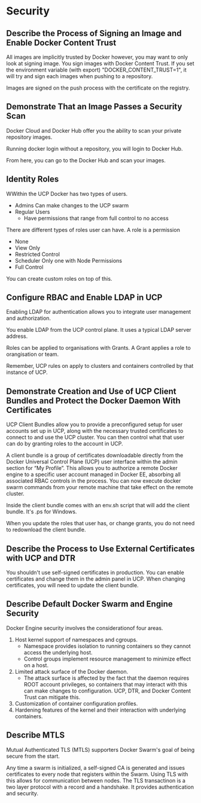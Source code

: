 # Security

## Describe the Process of Signing an Image and Enable Docker Content Trust
All images are implicitly trusted by Docker however, you may want to only look at signing image. You sign images with Docker Content Trust.
If you set the environment variable (with export) "DOCKER_CONTENT_TRUST=1", it will try and sign each images when pushing to a repository.

Images are signed on the push process with the certificate on the registry.

## Demonstrate That an Image Passes a Security Scan
Docker Cloud and Docker Hub offer you the ability to scan your private repository images.

Running docker login without a repository, you will login to Docker Hub.

From here, you can go to the Docker Hub and scan your images.

## Identity Roles
WWithin the UCP Docker has two types of users.

- Admins
    Can make changes to the UCP swarm
- Regular Users
    - Have permissions that range from full control to no access

There are different types of roles user can have. A role is a permission

- None
- View Only
- Restricted Control
- Scheduler
    Only one with Node Permissions
- Full Control

You can create custom roles on top of this.

## Configure RBAC and Enable LDAP in UCP
Enabling LDAP for authentication allows you to integrate user management and authorization. 

You enable LDAP from the UCP control plane. It uses a typical LDAP server address.  

Roles can be applied to organisations with Grants. A Grant applies a role to orangisation or team. 

Remember, UCP rules on apply to clusters and containers controlled by that instance of UCP.

## Demonstrate Creation and Use of UCP Client Bundles and Protect the Docker Daemon With Certificates
UCP Client Bundles allow you to provide a preconfigured setup for user accounts set up in UCP, along with the necessary trusted certificates to connect to and use the UCP cluster. You can then control what that user can do by granting roles to the account in UCP.

A client bundle is a group of certificates downloadable directly from the Docker Universal Control Plane (UCP) user interface within the admin section for “My Profile”. This allows you to authorize a remote Docker engine to a specific user account managed in Docker EE, absorbing all associated RBAC controls in the process. You can now execute docker swarm commands from your remote machine that take effect on the remote cluster. 

Inside the client bundle comes with an env.sh script that will add the client bundle. It's .ps for Windows.

When you update the roles that user has, or change grants, you do not need to redownload the client bundle.

## Describe the Process to Use External Certificates with UCP and DTR
You shouldn't use self-signed certificates in production. You can enable certificates and change them in the admin panel in UCP. When changing certificates, you will need to update the client bundle.

## Describe Default Docker Swarm and Engine Security
Docker Engine security involves the considerationof four areas.

1. Host kernel support of namespaces and cgroups.
    - Namespace provides isolation to running containers so they cannot access the underlying host.
    - Control groups implement resource management to minimize effect on a host.
2. Limited attack surface of the Docker daemon.
    - The attack surface is affected by the fact that the daemon requires ROOT account privileges, so containers that may interact with this can make changes  to configuration. UCP, DTR, and Docker Content Trust can mitigate this.
3. Customization of container configuration profiles.
4. Hardening features of the kernel and their interaction with underlying containers.


## Describe MTLS
Mutual Authenticated TLS (MTLS) supporters Docker Swarm's goal of being secure from the start. 

Any time a swarm is initialized, a self-signed CA is generated and issues certificates to every node that registers within the Swarm. Using TLS with this allows for communication between nodes. The TLS transactinon is a two layer protocol with a record and a handshake. It provides authentication and security.
